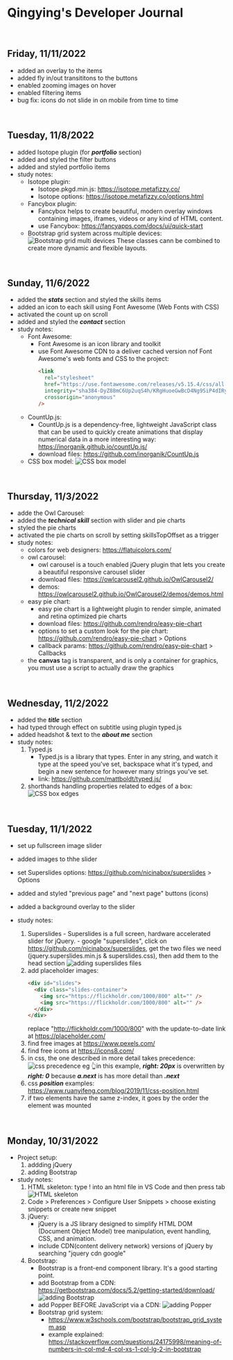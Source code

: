 # Qingying's Developer Journal

<br>

## Friday, 11/11/2022

- added an overlay to the items
- added fly in/out transititons to the buttons
- enabled zooming images on hover
- enabled filtering items
- bug fix: icons do not slide in on mobile from time to time

<br>

## Tuesday, 11/8/2022

- added Isotope plugin (for **_portfolio_** section)
- added and styled the filter buttons
- added and styled portfolio items
- study notes:
  - Isotope plugin:
    - Isotope.pkgd.min.js: https://isotope.metafizzy.co/
    - Isotope options: https://isotope.metafizzy.co/options.html
  - Fancybox plugin:
    - Fancybox helps to create beautiful, modern overlay windows containing images, iframes, videos or any kind of HTML content.
    - use Fancybox: https://fancyapps.com/docs/ui/quick-start
  - Bootstrap grid system across multiple devices:
    ![Bootstrap grid multi devices](/images/journal-images/Bootstrap-grid-multi-devices.png)
    These classes cann be combined to create more dynamic and flexible layouts.

<br>

## Sunday, 11/6/2022

- added the **_stats_** section and styled the skills items
- added an icon to each skill using Font Awesome (Web Fonts with CSS)
- activated the count up on scroll
- added and styled the **_contact_** section
- study notes:
  - Font Awesome:
    - Font Awesome is an icon library and toolkit
    - use Font Awesome CDN to a deliver cached version nof Font Awesome's web fonts and CSS to the project:
      ```html
      <link
        rel="stylesheet"
        href="https://use.fontawesome.com/releases/v5.15.4/css/all.css"
        integrity="sha384-DyZ88mC6Up2uqS4h/KRgHuoeGwBcD4Ng9SiP4dIRy0EXTlnuz47vAwmeGwVChigm"
        crossorigin="anonymous"
      />
      ```
  - CountUp.js:
    - CountUp.js is a dependency-free, lightweight JavaScript class that can be used to quickly create animations that display numerical data in a more interesting way: https://inorganik.github.io/countUp.js/
    - download files: https://github.com/inorganik/CountUp.js
  - CSS box model:
    ![CSS box model](/images/journal-images/CSS-box-model.png)

<br>

## Thursday, 11/3/2022

- adde the Owl Carousel:
- added the **_technical skill_** section with slider and pie charts
- styled the pie charts
- activated the pie charts on scroll by setting skillsTopOffset as a trigger
- study notes:
  - colors for web designers: https://flatuicolors.com/
  - owl carousel:
    - owl carousel is a touch enabled jQuery plugin that lets you create a beautiful responsive carousel slider
    - download files: https://owlcarousel2.github.io/OwlCarousel2/
    - demos: https://owlcarousel2.github.io/OwlCarousel2/demos/demos.html
  - easy pie chart:
    - easy pie chart is a lightweight plugin to render simple, animated and retina optimized pie charts
    - download files: https://github.com/rendro/easy-pie-chart
    - options to set a custom look for the pie chart: https://github.com/rendro/easy-pie-chart > Options
    - callback params: https://github.com/rendro/easy-pie-chart > Callbacks
  - the **canvas** tag is transparent, and is only a container for graphics, you must use a script to actually draw the graphics

<br>

## Wednesday, 11/2/2022

- added the **_title_** section
- had typed through effect on subtitle using plugin typed.js
- added headshot & text to the **_about me_** section
- study notes:
  1. Typed.js
     - Typed.js is a library that types. Enter in any string, and watch it type at the speed you've set, backspace what it's typed, and begin a new sentence for however many strings you've set.
     - link: https://github.com/mattboldt/typed.js/
  2. shorthands handling properties related to edges of a box:
     ![CSS box edges](/images/journal-images/CSS-box-edges.png)

<br>

## Tuesday, 11/1/2022

- set up fullscreen image slider
- added images to thhe slider
- set Superslides options: https://github.com/nicinabox/superslides > Options
- added and styled "previous page" and "next page" buttons (icons)
- added a background overlay to the slider
- study notes:

  1. Superslides - Superslides is a full screen, hardware accelerated slider for jQuery. - google "superslides", click on https://github.com/nicinabox/superslides, get the two files we need (jquery.superslides.min.js & superslides.css), then add them to the head section
     ![adding superslides files](/images/journal-images/add-superslides-files.png)
  2. add placeholder images:
     ```html
     <div id="slides">
       <div class="slides-container">
         <img src="https://flickholdr.com/1000/800" alt="" />
         <img src="https://flickholdr.com/1000/800" alt="" />
       </div>
     </div>
     ```
     replace "http://flickholdr.com/1000/800" with the update-to-date link at https://placeholder.com/
  3. find free images at https://www.pexels.com/
  4. find free icons at https://icons8.com/
  5. in css, the one described in more detail takes precedence:
     ![css precedence eg](/images/journal-images/css-precedence-eg.png)
     👆in this example, **_right: 20px_** is overwritten by **_right: 0_** because **_a.next_** is has more detail than **_.next_**
  6. css **_position_** examples: https://www.ruanyifeng.com/blog/2019/11/css-position.html
  7. if two elements have the same z-index, it goes by the order the element was mounted

<br>

## Monday, 10/31/2022

- Project setup:
  1. addding jQuery
  2. adding Bootstrap
- study notes:
  1. HTML skeleton: type ! into an html file in VS Code and then press tab
     ![HTML skeleton](/images/journal-images/html-skeleton.png)
  2. Code > Preferences > Configure User Snippets > choose existing snippets or create new snippet
  3. jQuery:
     - jQuery is a JS library designed to simplify HTML DOM (Document Object Model) tree manipulation, event handling, CSS, and animation.
     - include CDN(content delivery network) versions of jQuery by searching "jquery cdn google"
  4. Bootstrap:
     - Bootstrap is a front-end component library. It's a good starting point.
     - add Bootstrap from a CDN: https://getbootstrap.com/docs/5.2/getting-started/download/
       ![adding Bootstrap](/images/journal-images/add-Bootstrap.png)
     - add Popper BEFORE JavaScript via a CDN:
       ![adding Popper](/images/journal-images/add-Popper.png)
     - Bootstrap grid system:
       - https://www.w3schools.com/bootstrap/bootstrap_grid_system.asp
       - example explained: https://stackoverflow.com/questions/24175998/meaning-of-numbers-in-col-md-4-col-xs-1-col-lg-2-in-bootstrap
